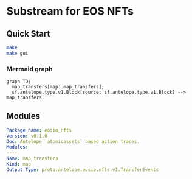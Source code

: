 # Substream for EOS NFTs

## Quick Start
```bash
make
make gui
```
### Mermaid graph

```mermaid
graph TD;
  map_transfers[map: map_transfers];
  sf.antelope.type.v1.Block[source: sf.antelope.type.v1.Block] --> map_transfers;
```
## Modules
```yaml
Package name: eosio_nfts
Version: v0.1.0
Doc: Antelope `atomicassets` based action traces.
Modules:
----
Name: map_transfers
Kind: map
Output Type: proto:antelope.eosio.nfts.v1.TransferEvents
```
